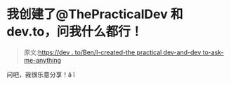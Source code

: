 # 我创建了@ThePracticalDev 和 dev.to，问我什么都行！

> 原文:[https://dev . to/Ben/I-created-the practical dev-and-dev to-ask-me-anything](https://dev.to/ben/i-created-thepracticaldev-and-devto-ask-me-anything)

问吧，我很乐意分享！â ï